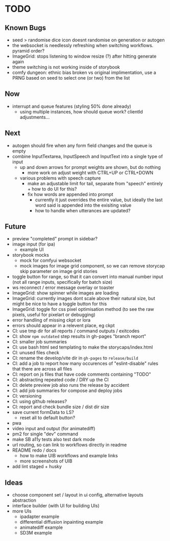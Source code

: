 # TODO

## Known Bugs

- seed > randomise dice icon doesnt randomise on generation or autogen
- the websocket is needlessly refreshing when switching workflows. pyramid order?
- ImageGrid: stops listening to window resize (?) after hitting generate again
- theme switching is not working inside of storybook
- comfy dungeon: ethnic bias broken vs original implimentation, use a PRNG based on seed to select one (or two) from the list

## Now

- interrupt and queue features (styling 50% done already)
  - using multiple instances, how should queue work? clientId adjustments...

## Next

- autogen should fire when any form field changes and the queue is empty
- combine InputTextarea, InputSpeech and InputText into a single type of input
  - up and down arrows for prompt weights are shown, but do nothing
    - more work on adjust weight with CTRL+UP or CTRL+DOWN
  - various problems with speech capture
    - make an adjustable limit for tail, separate from "speech" entirely + how to do UI for this?
    - fix how words are appended into prompt
      - currently it just overrides the entire value, but ideally the last word said is appended into the exisiting value
      - how to handle when utterances are updated?

## Future

- preview "completed" prompt in sidebar?
- image input (for ipa)
  - example UI
- storybook mocks
  - mock for comfyui websocket
  - mock images for image grid component, so we can remove storycap skip parameter on image grid stories
- toggle button for range, so that it can convert into manual number input (not all range inputs, specifically for batch size)
- ws reconnect / error message overlay or toaster
- ImageGrid: show spinner while images are loading
- ImageGrid: currently images dont scale above their natural size, but might be nice to have a toggle button for this
- ImageGrid: toggle for css pixel optimisation method (to see the raw pixels, useful for pixelart or debugging)
- error handling of missing ckpt or lora
- errors should appear in a relevent place, eg ckpt
- CI: use tmp dir for all reports / command outputs / exitcodes
- CI: show `npm outdated` step results in gh-pages "branch report"
- CI: smaller job summaries
- CI: use bash html sed templating to make the storycaps/index.html
- CI: unused files check
- CI: rename the develop/vite dir in `gh-pages` to `release/build`
- CI: add a job to report how many occurences of "eslint-disable" rules that there are across all files
- CI: report on js files that have code comments containing "TODO"
- CI: abstracting repeated code / DRY up the CI
- CI: delete preview job also runs the release by accident
- CI: add job summaries for compose and deploy jobs
- CI: versioning
- CI: using github releases?
- CI: report and check bundle size / dist dir size
- save current formData to LS?
  - reset all to default button?
- pwa
- video input and output (for animatediff)
- pm2 for single "dev" command
- make SB a11y tests also test dark mode
- url routing, so can link to workflows directly in readme
- README redo / docs
  - how to make UIB workflows and example links
  - more screenshots of UIB
- add lint staged + husky

## Ideas

- choose component set / layout in ui config, alternative layouts abstraction
- interface builder (with UI for building UIs)
- more UIs
  - ipadapter example
  - differential diffusion inpainting example
  - animatediff example
  - SD3M example
